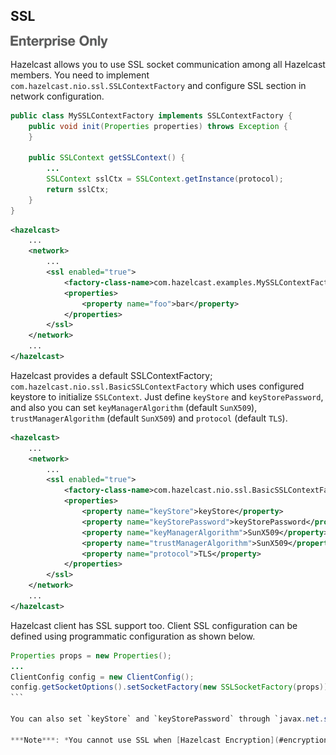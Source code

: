 
## SSL

![](images/enterprise-onlycopy.jpg)

Hazelcast allows you to use SSL socket communication among all Hazelcast members. You need to implement `com.hazelcast.nio.ssl.SSLContextFactory` and configure SSL section in network configuration.

```java
public class MySSLContextFactory implements SSLContextFactory {
    public void init(Properties properties) throws Exception {
    }

    public SSLContext getSSLContext() {
        ...
        SSLContext sslCtx = SSLContext.getInstance(protocol);
        return sslCtx;
    }
}
```

```xml
<hazelcast>
    ...
    <network>
        ...
        <ssl enabled="true">
            <factory-class-name>com.hazelcast.examples.MySSLContextFactory</factory-class-name>
            <properties>
                <property name="foo">bar</property>
            </properties>
        </ssl>
    </network>
    ...
</hazelcast>
```

Hazelcast provides a default SSLContextFactory; `com.hazelcast.nio.ssl.BasicSSLContextFactory` which uses configured keystore to initialize `SSLContext`. Just define `keyStore` and `keyStorePassword`, and also you can set `keyManagerAlgorithm` (default `SunX509`), `trustManagerAlgorithm` (default `SunX509`) and `protocol` (default `TLS`).

```xml
<hazelcast>
    ...
    <network>
        ...
        <ssl enabled="true">
            <factory-class-name>com.hazelcast.nio.ssl.BasicSSLContextFactory</factory-class-name>
            <properties>
                <property name="keyStore">keyStore</property>
                <property name="keyStorePassword">keyStorePassword</property>
                <property name="keyManagerAlgorithm">SunX509</property>
                <property name="trustManagerAlgorithm">SunX509</property>
                <property name="protocol">TLS</property>
            </properties>
        </ssl>
    </network>
    ...
</hazelcast>
```

Hazelcast client has SSL support too. Client SSL configuration can be defined using programmatic configuration as shown below.

````java
Properties props = new Properties();
...
ClientConfig config = new ClientConfig();
config.getSocketOptions().setSocketFactory(new SSLSocketFactory(props));
```

You can also set `keyStore` and `keyStorePassword` through `javax.net.ssl.keyStore` and `javax.net.ssl.keyStorePassword` system properties. 

***Note***: *You cannot use SSL when [Hazelcast Encryption](#encryption) is enabled.*
